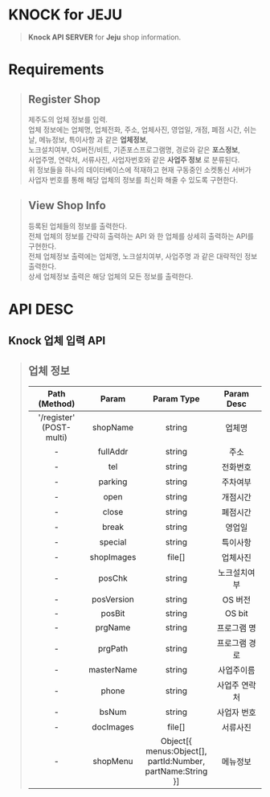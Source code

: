 # KNOCK for JEJU
>  **Knock API SERVER** for **Jeju** shop information.

# Requirements

> ## Register Shop
> 제주도의 업체 정보를 입력. <br>
> 업체 정보에는 업체명, 업체전화, 주소, 업체사진, 영업일, 개점, 폐점 시간, 쉬는날, 메뉴정보, 특이사항 과 같은 **업체정보**, <br>
> 노크설치여부, OS버전/비트, 기존포스프로그램명, 경로와 같은 **포스정보**, <br>
> 사업주명, 연락처, 서류사진, 사업자번호와 같은 **사업주 정보** 로 분류된다.<br>
> 위 정보들을 하나의 데이터베이스에 적재하고 현재 구동중인 소켓통신 서버가 <br>
> 사업자 번호를 통해 해당 업체의 정보를 최신화 해줄 수 있도록 구현한다. <br>

> ## View Shop Info
> 등록된 업체들의 정보를 출력한다. <br>
> 전체 업체의 정보를 간략히 출력하는 API 와 한 업체를 상세히 출력하는 API를 구현한다.<br>
> 전체 업체정보 출력에는 업체명, 노크설치여부, 사업주명 과 같은 대략적인 정보 출력한다. <br>
> 상세 업체정보 출력은 해당 업체의 모든 정보를 출력한다. <br>

# API DESC
## Knock 업체 입력 API

> ## 업체 정보
>|Path<br>(Method)	|Param	|Param Type	|Param Desc	|
>|:-:|:-:|:-:|:-:|
>|'/register'<br>(POST-multi)|shopName|string|업체명|
>|-|fullAddr|string|주소|
>|-|tel|string|전화번호|
>|-|parking|string|주차여부|
>|-|open|string|개점시간|
>|-|close|string|폐점시간|
>|-| break| string | 영업일|
>|-|special| string | 특이사항|
>|-| shopImages| file[] | 업체사진 |
>|-| posChk | string | 노크설치여부 |
>|-| posVersion | string |  OS 버전 |
>|-| posBit | string | OS bit |
>|-| prgName | string | 프로그램 명 |
>|-| prgPath | string | 프로그램 경로 |
>|-| masterName | string | 사업주이름 |
>|-| phone | string | 사업주 연락처 |
>|-| bsNum | string | 사업자 번호 |
>|-| docImages | file[] |  서류사진|
>|-| shopMenu | Object[{ <br> menus:Object[],<br> partId:Number,<br> partName:String <br> }] | 메뉴정보|
